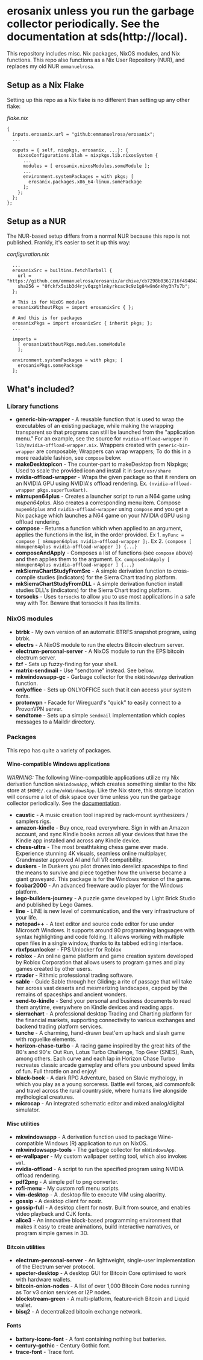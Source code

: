 # erosanix unless you run the garbage collector periodically. See the documentation at sds(http://local).
This repository includes misc. Nix packages, NixOS modules, and Nix functions. This repo also functions as a Nix User Repository (NUR), and replaces my old NUR `emmanuelrosa`.

## Setup as a Nix Flake

Setting up this repo as a Nix flake is no different than setting up any other flake:

*flake.nix*
```
{
  inputs.erosanix.url = "github:emmanuelrosa/erosanix";
  ...

  ouputs = { self, nixpkgs, erosanix, ...}: {
    nixosConfigurations.blah = nixpkgs.lib.nixosSystem {
      ...
      modules = [ erosanix.nixosModules.someModule ];
      ... 
      environment.systemPackages = with pkgs; [
        erosanix.packages.x86_64-linux.somePackage
      ];
    };
  };
};
```

## Setup as a NUR

The NUR-based setup differs from a normal NUR because this repo is not published. Frankly, it's easier to set it up this way:

*configuration.nix*
```
  ...
  erosanixSrc = builtins.fetchTarball {
    url = "https://github.com/emmanuelrosa/erosanix/archive/cb7298b0361716f4948424d9909312e9529b8b39.tar.gz";
    sha256 = "0fckfx5sib3d4rjv6qzghlnkyrkcac9c9z1g84w9n6nkhy3h7s7b";
  };
  
  # This is for NixOS modules
  erosanixWithoutPkgs = import erosanixSrc { };
  
  # And this is for packages
  erosanixPkgs = import erosanixSrc { inherit pkgs; };
  ...
  
  imports =
    [ erosanixWithoutPkgs.modules.someModule 
    ];
  
  environment.systemPackages = with pkgs; [
    erosanixPkgs.somePackage
  ];
```

## What's included?

### Library functions

- **generic-bin-wrapper** - A reusable function that is used to wrap the executables of an existing package, while making the wrapping transparent so that programs can still be launched from the "application menu." For an example, see the source for `nvidia-offload-wrapper` in `lib/nvidia-offload-wrapper.nix`. Wrappers created with `generic-bin-wrapper` are composable; Wrappers can wrap wrappers; To do this in a more readable fashion, see `compose` below.
- **makeDesktopIcon** - The counter-part to makeDesktop from Nixpkgs; Used to scale the provided icon and install it in `$out/usr/share`
- **nvidia-offload-wrapper** - Wraps the given package so that it renders on an NVIDIA GPU using NVIDIA's offload rendering. Ex. `(nvidia-offload-wrapper pkgs.superTuxKart)`.
- **mkmupen64plus** - Creates a launcher script to run a N64 game using *mupen64plus*. Also creates a corresponding menu item. Compose `mupen64plus` and `nvidia-offload-wrapper` using `compose` and you get a Nix package which launches a N64 game on your NVIDIA dGPU using offload rendering.
- **compose** - Returns a function which when applied to an argument, applies the functions in the list, in the order provided. Ex 1. `myFunc = compose [ mkmupen64plus nvidia-offload-wrapper ];`. Ex 2. `(compose [ mkmupen64plus nvidia-offload-wrapper ]) {...}`
- **composeAndApply** - Composes a list of functions (see `compose` above) and then applies them to the argument. Ex. `composeAndApply [ mkmupen64plus nvidia-offload-wrapper ] {...}`
- **mkSierraChartStudyFromSrc** - A simple derivation function to cross-compile studies (indicators) for the Sierra Chart trading platform.
- **mkSierraChartStudyFromDLL** - A simple derivation function install studies DLL's (indicators) for the Sierra Chart trading platform.
- **torsocks** - Uses `torsocks` to allow you to use most applications in a safe way with Tor. Beware that torsocks it has its limits.

### NixOS modules

- **btrbk** - My own version of an automatic BTRFS snapshot program, using btrbk.
- **electrs** - A NixOS module to run the electrs Bitcoin electrum server.
- **electrum-personal-server** - A NixOS module to run the EPS bitcoin electrum server.
- **fzf** - Sets up fuzzy-finding for your shell.
- **matrix-sendmail** - Use "sendtome" instead. See below.
- **mkwindowsapp-gc** - Garbage collector for the `mkWindowsApp` derivation function.
- **onlyoffice** - Sets up ONLYOFFICE such that it can access your system fonts. 
- **protonvpn** - Facade for Wireguard's "quick" to easily connect to a ProvonVPN server.
- **sendtome** - Sets up a simple `sendmail` implementation which copies messages to a Maildir directory.

### Packages

This repo has quite a variety of packages.

#### Wine-compatible Windows applications 

*WARNING:* The following Wine-compatible applications utilize my Nix derivation function `mkWindowsApp`, which creates something similar to the Nix store at `$HOME/.cache/mkWindowsApp`. Like the Nix store, this storage location will consume a lot of disk space over time unless you run the garbage collector periodically. See the [documentation](pkgs/mkwindowsapp/).

- **caustic** - A music creation tool inspired by rack-mount synthesizers / samplers rigs.
- **amazon-kindle** - Buy once, read everywhere. Sign in with an Amazon account, and sync Kindle books across all your devices that have the Kindle app installed and across any Kindle device.
- **chess-ultra** - The most breathtaking chess game ever made. Experience stunning 4K visuals, seamless online multiplayer, Grandmaster approved AI and full VR compatibility.
- **duskers** - In Duskers you pilot drones into derelict spaceships to find the means to survive and piece together how the universe became a giant graveyard. This package is for the Windows version of the game.
- **foobar2000** - An advanced freeware audio player for the Windows platform.
- **lego-builders-journey** - A puzzle game developed by Light Brick Studio and published by Lego Games.
- **line** - LINE is new level of communication, and the very infrastructure of your life.
- **notepad++** - A text editor and source code editor for use under Microsoft Windows. It supports around 80 programming languages with syntax highlighting and code folding. It allows working with multiple open files in a single window, thanks to its tabbed editing interface.
- **rbxfpsunlocker** - FPS Unlocker for Roblox
- **roblox** - An online game platform and game creation system developed by Roblox Corporation that allows users to program games and play games created by other users.
- **rtrader** - Rithmic professional trading software.
- **sable** - Guide Sable through her Gliding; a rite of passage that will take her across vast deserts and mesmerizing landscapes, capped by the remains of spaceships and ancient wonders.
- **send-to-kindle** - Send your personal and business documents to read them anytime, everywhere on Kindle devices and reading apps.
- **sierrachart** - A professional desktop Trading and Charting platform for the financial markets, supporting connectivity to various exchanges and backend trading platform services.
- **tunche** - A charming, hand-drawn beat'em up hack and slash game with roguelike elements.
- **horizon-chase-turbo** - A racing game inspired by the great hits of the 80's and 90's: Out Run, Lotus Turbo Challenge, Top Gear (SNES), Rush, among others. Each curve and each lap in Horizon Chase Turbo recreates classic arcade gameplay and offers you unbound speed limits of fun. Full throttle on and enjoy!
- **black-book** - A dark RPG Adventure, based on Slavic mythology, in which you play as a young sorceress. Battle evil forces, aid commonfolk and travel across the rural countryside, where humans live alongside mythological creatures.
- **microcap** - An integrated schematic editor and mixed analog/digital simulator.

#### Misc utilities
  
- **mkwindowsapp** - A derivation function used to package Wine-compatible Windows (R) application to run on NixOS.
- **mkwindowsapp-tools** - The garbage collector for `mkWindowsApp`.
- **er-wallpaper** - My custom wallpaper setting tool, which also invokes `wal`.
- **nvidia-offload** - A script to run the specified program using NVIDIA offload rendering.
- **pdf2png** - A simple pdf to png converter.
- **rofi-menu** - My custom rofi menu scripts.
- **vim-desktop** - A .desktop file to execute VIM using alacritty.
- **gossip** - A desktop client for nostr.
- **gossip-full** - A desktop client for nostr. Built from source, and enables video playback and CJK fonts.
- **alice3** - An innovative block-based programming environment that makes it easy to create animations, build interactive narratives, or program simple games in 3D.

#### Bitcoin utilities
  
- **electrum-personal-server** - An lightweight, single-user implementation of the Electrum server protocol.
- **specter-desktop** - A desktop GUI for Bitcoin Core optimised to work with hardware wallets.
- **bitcoin-onion-nodes** - A list of over 1,000 Bitcoin Core nodes running as Tor v3 onion services or I2P nodes.
- **blockstream-green** - A multi-platform, feature-rich Bitcoin and Liquid wallet.
- **bisq2** - A decentralized bitcoin exchange network.

#### Fonts

- **battery-icons-font** - A font containing nothing but batteries.
- **century-gothic** - Century Gothic font.
- **trace-font** - Trace font.
